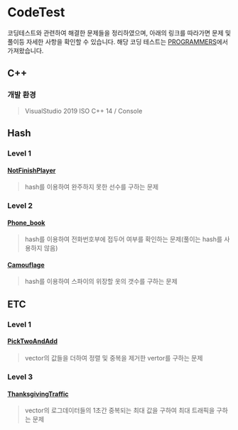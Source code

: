 # CodeTest
코딩테스트와 관련하여 해결한 문제들을 정리하였으며, 아래의 링크를 따라가면 문제 및 풀이등 자세한 사항을 확인할 수 있습니다.
해당 코딩 테스트는 [PROGRAMMERS](<https://programmers.co.kr/>)에서 가져왔습니다.


## C++
### 개발 환경
> VisualStudio 2019
> ISO C++ 14 / Console
## Hash
### Level 1
#### [NotFinishPlayer](<https://github.com/foryourself83/CodeTest/tree/main/C%2B%2B/NotFinishPlayer#notfinishplayer>)
> hash를 이용하여 완주하지 못한 선수를 구하는 문제

### Level 2
#### [Phone_book](<https://github.com/foryourself83/CodeTest/tree/main/C%2B%2B/Phone_book#phone_book>)
> hash를 이용하여 전화번호부에 접두어 여부를 확인하는 문제(풀이는 hash를 사용하지 않음)
#### [Camouflage](<https://github.com/foryourself83/CodeTest/tree/main/C%2B%2B/Camouflage#camouflage>)
> hash를 이용하여 스파이의 위장할 옷의 갯수를 구하는 문제
  
## ETC
### Level 1
#### [PickTwoAndAdd](<https://github.com/foryourself83/CodeTest/tree/main/C%2B%2B/PickTwoAndAdd#picktwoandadd>)
> vector<int>의 값들을 더하여 정렬 및 중복을 제거한 vertor<int>를 구하는 문제
  
### Level 3
#### [ThanksgivingTraffic](<https://github.com/foryourself83/CodeTest/tree/main/C%2B%2B/ThanksgivingTraffic#thanksgivingtraffic>)
> vector<string>의 로그데이터들의 1초간 중복되는 최대 값을 구하여 최대 트래픽을 구하는 문제
